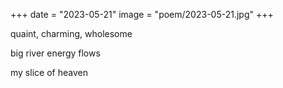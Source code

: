 +++
date = "2023-05-21"
image = "poem/2023-05-21.jpg"
+++

quaint, charming, wholesome

big river energy flows

my slice of heaven